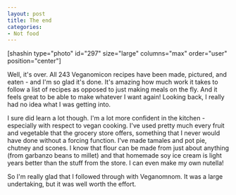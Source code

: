```yaml
---
layout: post
title: The end
categories:
- Not food
---
```


[shashin type="photo" id="297" size="large" columns="max" order="user" position="center"]

Well, it's over. All 243 Veganomicon recipes have been made, pictured, and eaten - and I'm so glad it's done. It's amazing how much work it takes to follow a list of recipes as opposed to just making meals on the fly. And it feels great to be able to make whatever I want again! Looking back, I really had no idea what I was getting into.

I sure did learn a lot though. I'm a lot more confident in the kitchen - especially with respect to vegan cooking. I've used pretty much every fruit and vegetable that the grocery store offers, something that I never would have done without a forcing function. I've made tamales and pot pie, chutney and scones. I know that flour can be made from just about anything (from garbanzo beans to millet) and that homemade soy ice cream is light years better than the stuff from the store. I can even make my own nutella!

So I'm really glad that I followed through with Veganomnom. It was a large undertaking, but it was well worth the effort.
